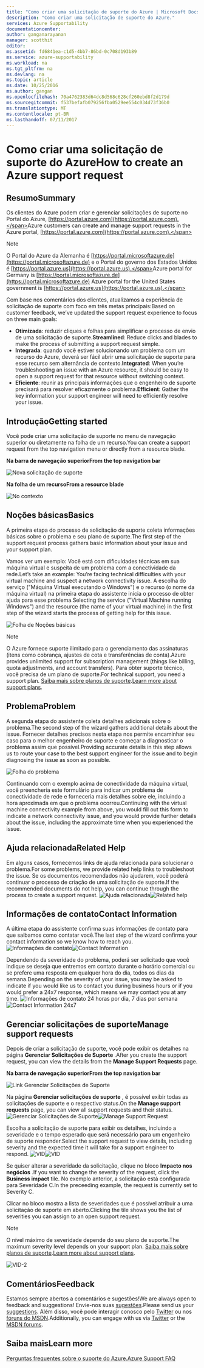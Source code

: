 ```yaml
---
title: "Como criar uma solicitação de suporte do Azure | Microsoft Docs"
description: "Como criar uma solicitação de suporte do Azure."
services: Azure Supportability
documentationcenter: 
author: ganganarayanan
manager: scotthit
editor: 
ms.assetid: fd6841ea-c1d5-4bb7-86bd-0c708d193b89
ms.service: azure-supportability
ms.workload: na
ms.tgt_pltfrm: na
ms.devlang: na
ms.topic: article
ms.date: 10/25/2016
ms.author: gangan
ms.openlocfilehash: 70a4762383d64dc8d568c628cf260ebd8f2d179d
ms.sourcegitcommit: f537befafb079256fba0529ee554c034d73f36b0
ms.translationtype: MT
ms.contentlocale: pt-BR
ms.lasthandoff: 07/11/2017
---
```

# <a name="how-to-create-an-azure-support-request"></a><span data-ttu-id="7acf4-103">Como criar uma solicitação de suporte do Azure</span><span class="sxs-lookup"><span data-stu-id="7acf4-103">How to create an Azure support request</span></span>
## <a name="summary"></a><span data-ttu-id="7acf4-104">Resumo</span><span class="sxs-lookup"><span data-stu-id="7acf4-104">Summary</span></span>
<span data-ttu-id="7acf4-105">Os clientes do Azure podem criar e gerenciar solicitações de suporte no Portal do Azure, [https://portal.azure.com](https://portal.azure.com).</span><span class="sxs-lookup"><span data-stu-id="7acf4-105">Azure customers can create and manage support requests in the Azure portal, [https://portal.azure.com](https://portal.azure.com).</span></span>

> [!NOTE]
> <span data-ttu-id="7acf4-106">O Portal do Azure da Alemanha é [https://portal.microsoftazure.de](https://portal.microsoftazure.de) e o Portal do governo dos Estados Unidos é [https://portal.azure.us](https://portal.azure.us).</span><span class="sxs-lookup"><span data-stu-id="7acf4-106">Azure portal for Germany is [https://portal.microsoftazure.de](https://portal.microsoftazure.de) Azure portal for the United States government is [https://portal.azure.us](https://portal.azure.us).</span></span>
> 
> 

<span data-ttu-id="7acf4-107">Com base nos comentários dos clientes, atualizamos a experiência de solicitação de suporte com foco em três metas principais:</span><span class="sxs-lookup"><span data-stu-id="7acf4-107">Based on customer feedback, we’ve updated the support request experience to focus on three main goals:</span></span>

* <span data-ttu-id="7acf4-108">**Otimizada**: reduzir cliques e folhas para simplificar o processo de envio de uma solicitação de suporte.</span><span class="sxs-lookup"><span data-stu-id="7acf4-108">**Streamlined**: Reduce clicks and blades to make the process of submitting a support request simple.</span></span>
* <span data-ttu-id="7acf4-109">**Integrada**: quando você estiver solucionando um problema com um recurso do Azure, deverá ser fácil abrir uma solicitação de suporte para esse recurso sem alternância de contexto.</span><span class="sxs-lookup"><span data-stu-id="7acf4-109">**Integrated**: When you’re troubleshooting an issue with an Azure resource, it should be easy to open a support request for that resource without switching context.</span></span>
* <span data-ttu-id="7acf4-110">**Eficiente**: reunir as principais informações que o engenheiro de suporte precisará para resolver eficazmente o problema.</span><span class="sxs-lookup"><span data-stu-id="7acf4-110">**Efficient**: Gather the key information your support engineer will need to efficiently resolve your issue.</span></span>

## <a name="getting-started"></a><span data-ttu-id="7acf4-111">Introdução</span><span class="sxs-lookup"><span data-stu-id="7acf4-111">Getting started</span></span>
<span data-ttu-id="7acf4-112">Você pode criar uma solicitação de suporte no menu de navegação superior ou diretamente na folha de um recurso.</span><span class="sxs-lookup"><span data-stu-id="7acf4-112">You can create a support request from the top navigation menu or directly from a resource blade.</span></span>

<span data-ttu-id="7acf4-113">**Na barra de navegação superior**</span><span class="sxs-lookup"><span data-stu-id="7acf4-113">**From the top navigation bar**</span></span>

![Nova solicitação de suporte](./media/how-to-create-azure-support-request/NewSupportRequest.png)

<span data-ttu-id="7acf4-115">**Na folha de um recurso**</span><span class="sxs-lookup"><span data-stu-id="7acf4-115">**From a resource blade**</span></span>

![No contexto](./media/how-to-create-azure-support-request/Incontext.png)

## <a name="basics"></a><span data-ttu-id="7acf4-117">Noções básicas</span><span class="sxs-lookup"><span data-stu-id="7acf4-117">Basics</span></span>
<span data-ttu-id="7acf4-118">A primeira etapa do processo de solicitação de suporte coleta informações básicas sobre o problema e seu plano de suporte.</span><span class="sxs-lookup"><span data-stu-id="7acf4-118">The first step of the support request process gathers basic information about your issue and your support plan.</span></span>

<span data-ttu-id="7acf4-119">Vamos ver um exemplo: Você está com dificuldades técnicas em sua máquina virtual e suspeita de um problema com a conectividade da rede.</span><span class="sxs-lookup"><span data-stu-id="7acf4-119">Let’s take an example: You’re facing technical difficulties with your virtual machine and suspect a network connectivity issue.</span></span>
<span data-ttu-id="7acf4-120">A escolha do serviço ("Máquina Virtual executando o Windows") e o recurso (o nome da máquina virtual) na primeira etapa do assistente inicia o processo de obter ajuda para esse problema.</span><span class="sxs-lookup"><span data-stu-id="7acf4-120">Selecting the service ("Virtual Machine running Windows") and the resource (the name of your virtual machine) in the first step of the wizard starts the process of getting help for this issue.</span></span>

![Folha de Noções básicas](./media/how-to-create-azure-support-request/Basics.png)

> [!NOTE]
> <span data-ttu-id="7acf4-122">O Azure fornece suporte ilimitado para o gerenciamento das assinaturas (itens como cobrança, ajustes de cota e transferências de conta).</span><span class="sxs-lookup"><span data-stu-id="7acf4-122">Azure provides unlimited support for subscription management (things like billing, quota adjustments, and account transfers).</span></span> <span data-ttu-id="7acf4-123">Para obter suporte técnico, você precisa de um plano de suporte.</span><span class="sxs-lookup"><span data-stu-id="7acf4-123">For technical support, you need a support plan.</span></span> <span data-ttu-id="7acf4-124">[Saiba mais sobre planos de suporte](https://azure.microsoft.com/support/plans).</span><span class="sxs-lookup"><span data-stu-id="7acf4-124">[Learn more about support plans](https://azure.microsoft.com/support/plans).</span></span>
> 
> 

## <a name="problem"></a><span data-ttu-id="7acf4-125">Problema</span><span class="sxs-lookup"><span data-stu-id="7acf4-125">Problem</span></span>
<span data-ttu-id="7acf4-126">A segunda etapa do assistente coleta detalhes adicionais sobre o problema.</span><span class="sxs-lookup"><span data-stu-id="7acf4-126">The second step of the wizard gathers additional details about the issue.</span></span> <span data-ttu-id="7acf4-127">Fornecer detalhes precisos nesta etapa nos permite encaminhar seu caso para o melhor engenheiro de suporte e começar a diagnosticar o problema assim que possível.</span><span class="sxs-lookup"><span data-stu-id="7acf4-127">Providing accurate details in this step allows us to route your case to the best support engineer for the issue and to begin diagnosing the issue as soon as possible.</span></span>

![Folha do problema](./media/how-to-create-azure-support-request/Problem.png)

<span data-ttu-id="7acf4-129">Continuando com o exemplo acima de conectividade da máquina virtual, você preencheria este formulário para indicar um problema de conectividade de rede e forneceria mais detalhes sobre ele, incluindo a hora aproximada em que o problema ocorreu.</span><span class="sxs-lookup"><span data-stu-id="7acf4-129">Continuing with the virtual machine connectivity example from above, you would fill out this form to indicate a network connectivity issue, and you would provide further details about the issue, including the approximate time when you experienced the issue.</span></span>

## <a name="related-help"></a><span data-ttu-id="7acf4-130">Ajuda relacionada</span><span class="sxs-lookup"><span data-stu-id="7acf4-130">Related Help</span></span>
<span data-ttu-id="7acf4-131">Em alguns casos, fornecemos links de ajuda relacionada para solucionar o problema.</span><span class="sxs-lookup"><span data-stu-id="7acf4-131">For some problems, we provide related help links to troubleshoot the issue.</span></span> <span data-ttu-id="7acf4-132">Se os documentos recomendados não ajudarem, você poderá continuar o processo de criação de uma solicitação de suporte.</span><span class="sxs-lookup"><span data-stu-id="7acf4-132">If the recommended documents do not help, you can continue through the process to create a support request.</span></span>
<span data-ttu-id="7acf4-133">![Ajuda relacionada](./media/how-to-create-azure-support-request/RelatedHelp.png)</span><span class="sxs-lookup"><span data-stu-id="7acf4-133">![Related help](./media/how-to-create-azure-support-request/RelatedHelp.png)</span></span>

## <a name="contact-information"></a><span data-ttu-id="7acf4-134">Informações de contato</span><span class="sxs-lookup"><span data-stu-id="7acf4-134">Contact Information</span></span>
<span data-ttu-id="7acf4-135">A última etapa do assistente confirma suas informações de contato para que saibamos como contatar você.</span><span class="sxs-lookup"><span data-stu-id="7acf4-135">The last step of the wizard confirms your contact information so we know how to reach you.</span></span>
<span data-ttu-id="7acf4-136">![Informações de contato](./media/how-to-create-azure-support-request/ContactInformation.png)</span><span class="sxs-lookup"><span data-stu-id="7acf4-136">![Contact Information](./media/how-to-create-azure-support-request/ContactInformation.png)</span></span>

<span data-ttu-id="7acf4-137">Dependendo da severidade do problema, poderá ser solicitado que você indique se deseja que entremos em contato durante o horário comercial ou se prefere uma resposta em qualquer hora do dia, todos os dias da semana.</span><span class="sxs-lookup"><span data-stu-id="7acf4-137">Depending on the severity of your issue, you may be asked to indicate if you would like us to contact you during business hours or if you would prefer a 24x7 response, which means we may contact you at any time.</span></span>
<span data-ttu-id="7acf4-138">![Informações de contato 24 horas por dia, 7 dias por semana](./media/how-to-create-azure-support-request/ContactInformation-2.png)</span><span class="sxs-lookup"><span data-stu-id="7acf4-138">![Contact Information 24x7](./media/how-to-create-azure-support-request/ContactInformation-2.png)</span></span>

## <a name="manage-support-requests"></a><span data-ttu-id="7acf4-139">Gerenciar solicitações de suporte</span><span class="sxs-lookup"><span data-stu-id="7acf4-139">Manage support requests</span></span>
<span data-ttu-id="7acf4-140">Depois de criar a solicitação de suporte, você pode exibir os detalhes na página **Gerenciar Solicitações de Suporte** .</span><span class="sxs-lookup"><span data-stu-id="7acf4-140">After you create the support request, you can view the details from the **Manage Support Requests** page.</span></span>

<span data-ttu-id="7acf4-141">**Na barra de navegação superior**</span><span class="sxs-lookup"><span data-stu-id="7acf4-141">**From the top navigation bar**</span></span>

![Link Gerenciar Solicitações de Suporte](./media/how-to-create-azure-support-request/ManageSupportRequest-link.png)

<span data-ttu-id="7acf4-143">Na página **Gerenciar solicitações de suporte** , é possível exibir todas as solicitações de suporte e o respectivo status.</span><span class="sxs-lookup"><span data-stu-id="7acf4-143">On the **Manage support requests** page, you can view all support requests and their status.</span></span>
<span data-ttu-id="7acf4-144">![Gerenciar Solicitações de Suporte](./media/how-to-create-azure-support-request/ManageSupportRequest.png)</span><span class="sxs-lookup"><span data-stu-id="7acf4-144">![Manage Support Request](./media/how-to-create-azure-support-request/ManageSupportRequest.png)</span></span>

<span data-ttu-id="7acf4-145">Escolha a solicitação de suporte para exibir os detalhes, incluindo a severidade e o tempo esperado que será necessário para um engenheiro de suporte responder.</span><span class="sxs-lookup"><span data-stu-id="7acf4-145">Select the support request to view details, including severity and the expected time it will take for a support engineer to respond.</span></span>
<span data-ttu-id="7acf4-146">![VID](./media/how-to-create-azure-support-request/VID.png)</span><span class="sxs-lookup"><span data-stu-id="7acf4-146">![VID](./media/how-to-create-azure-support-request/VID.png)</span></span>

<span data-ttu-id="7acf4-147">Se quiser alterar a severidade da solicitação, clique no bloco **Impacto nos negócios** .</span><span class="sxs-lookup"><span data-stu-id="7acf4-147">If you want to change the severity of the request, click the **Business impact** tile.</span></span> <span data-ttu-id="7acf4-148">No exemplo anterior, a solicitação está configurada para Severidade C.</span><span class="sxs-lookup"><span data-stu-id="7acf4-148">In the preceeding example, the request is currently set to Severity C.</span></span>

<span data-ttu-id="7acf4-149">Clicar no bloco mostra a lista de severidades que é possível atribuir a uma solicitação de suporte em aberto.</span><span class="sxs-lookup"><span data-stu-id="7acf4-149">Clicking the tile shows you the list of severities you can assign to an open support request.</span></span>

> [!NOTE]
> <span data-ttu-id="7acf4-150">O nível máximo de severidade depende do seu plano de suporte.</span><span class="sxs-lookup"><span data-stu-id="7acf4-150">The maximum severity level depends on your support plan.</span></span> <span data-ttu-id="7acf4-151">[Saiba mais sobre planos de suporte](https://azure.microsoft.com/support/plans).</span><span class="sxs-lookup"><span data-stu-id="7acf4-151">[Learn more about support plans](https://azure.microsoft.com/support/plans).</span></span>
> 
> 

![VID-2](./media/how-to-create-azure-support-request/VID-2.png)

## <a name="feedback"></a><span data-ttu-id="7acf4-153">Comentários</span><span class="sxs-lookup"><span data-stu-id="7acf4-153">Feedback</span></span>
<span data-ttu-id="7acf4-154">Estamos sempre abertos a comentários e sugestões!</span><span class="sxs-lookup"><span data-stu-id="7acf4-154">We are always open to feedback and suggestions!</span></span> <span data-ttu-id="7acf4-155">Envie-nos suas [sugestões](https://feedback.azure.com/forums/266794-support-feedback).</span><span class="sxs-lookup"><span data-stu-id="7acf4-155">Please send us your [suggestions](https://feedback.azure.com/forums/266794-support-feedback).</span></span> <span data-ttu-id="7acf4-156">Além disso, você pode interagir conosco pelo [Twitter](https://twitter.com/azuresupport) ou nos [fóruns do MSDN](https://social.msdn.microsoft.com/Forums/azure).</span><span class="sxs-lookup"><span data-stu-id="7acf4-156">Additionally, you can engage with us via [Twitter](https://twitter.com/azuresupport) or the [MSDN forums](https://social.msdn.microsoft.com/Forums/azure).</span></span>

## <a name="learn-more"></a><span data-ttu-id="7acf4-157">Saiba mais</span><span class="sxs-lookup"><span data-stu-id="7acf4-157">Learn more</span></span>
[<span data-ttu-id="7acf4-158">Perguntas frequentes sobre o suporte do Azure.</span><span class="sxs-lookup"><span data-stu-id="7acf4-158">Azure Support FAQ</span></span>](https://azure.microsoft.com/support/faq)

